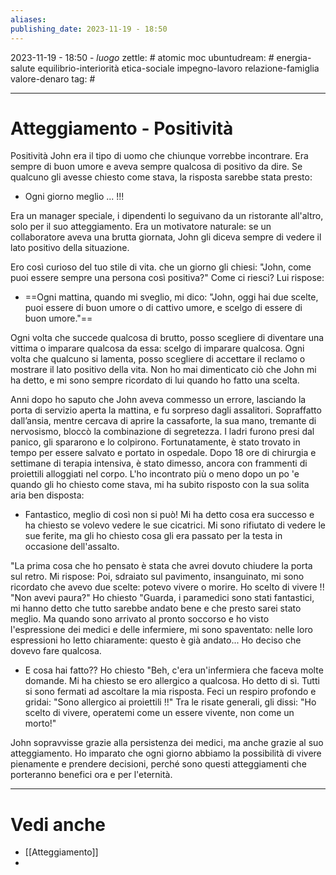 ```yaml
---
aliases: 
publishing_date: 2023-11-19 - 18:50
---
```

2023-11-19 - 18:50 - *luogo*
zettle: # atomic moc
ubuntudream: # energia-salute equilibrio-interiorità etica-sociale impegno-lavoro relazione-famiglia valore-denaro 
tag: #

---
# Atteggiamento - Positività

Positività
John era il tipo di uomo che chiunque vorrebbe incontrare.
Era sempre di buon umore e aveva sempre qualcosa di positivo da dire.
Se qualcuno gli avesse chiesto come stava, la risposta sarebbe stata presto:
- Ogni giorno meglio ... !!!

Era un manager speciale, i dipendenti lo seguivano da un ristorante all'altro, solo per il suo atteggiamento. Era un motivatore naturale: se un collaboratore aveva una brutta giornata, John gli diceva sempre di vedere il lato positivo della situazione.

Ero così curioso del tuo stile di vita. che un giorno gli chiesi:
"John, come puoi essere sempre una persona così positiva?" Come ci riesci?
Lui rispose:
- ==Ogni mattina, quando mi sveglio, mi dico: "John, oggi hai due scelte, puoi essere di buon umore o di cattivo umore, e scelgo di essere di buon umore."== 

Ogni volta che succede qualcosa di brutto, posso scegliere di diventare una vittima o imparare qualcosa da essa: scelgo di imparare qualcosa. Ogni volta che qualcuno si lamenta, posso scegliere di accettare il reclamo o mostrare il lato positivo della vita.
Non ho mai dimenticato ciò che John mi ha detto, e mi sono sempre ricordato di lui quando ho fatto una scelta.

Anni dopo ho saputo che John aveva commesso un errore, lasciando la porta di servizio aperta la mattina, e fu sorpreso dagli assalitori.
Sopraffatto dall’ansia, mentre cercava di aprire la cassaforte, la sua mano, tremante di nervosismo, bloccò la combinazione di segretezza. I ladri furono presi dal panico, gli spararono e lo colpirono.
Fortunatamente, è stato trovato in tempo per essere salvato e portato in ospedale.
Dopo 18 ore di chirurgia e settimane di terapia intensiva, è stato dimesso, ancora con frammenti di proiettili alloggiati nel corpo.
L'ho incontrato più o meno dopo un po 'e quando gli ho chiesto come stava, mi ha subito risposto con la sua solita aria ben disposta:
- Fantastico, meglio di così non si può!
Mi ha detto cosa era successo e ha chiesto se volevo vedere le sue cicatrici.
Mi sono rifiutato di vedere le sue ferite, ma gli ho chiesto cosa gli era passato per la testa in occasione dell'assalto.

"La prima cosa che ho pensato è stata che avrei dovuto chiudere la porta sul retro. Mi rispose:
Poi, sdraiato sul pavimento, insanguinato, mi sono ricordato che avevo due scelte: potevo vivere o morire. Ho scelto di vivere !!
"Non avevi paura?" Ho chiesto
"Guarda, i paramedici sono stati fantastici, mi hanno detto che tutto sarebbe andato bene e che presto sarei stato meglio. Ma quando sono arrivato al pronto soccorso e ho visto l'espressione dei medici e delle infermiere, mi sono spaventato: nelle loro espressioni ho letto chiaramente: questo è già andato...
Ho deciso che dovevo fare qualcosa.
- E cosa hai fatto?? Ho chiesto
"Beh, c'era un'infermiera che faceva molte domande. Mi ha chiesto se ero allergico a qualcosa. Ho detto di sì. Tutti si sono fermati ad ascoltare la mia risposta. Feci un respiro profondo e gridai: "Sono allergico ai proiettili !!" Tra le risate generali, gli dissi: "Ho scelto di vivere, operatemi come un essere vivente, non come un morto!"

John sopravvisse grazie alla persistenza dei medici, ma anche grazie al suo atteggiamento.
Ho imparato che ogni giorno abbiamo la possibilità di vivere pienamente e prendere decisioni, perché sono questi atteggiamenti che porteranno benefici ora e per l'eternità.





---
# Vedi anche
- [[Atteggiamento]]
- 